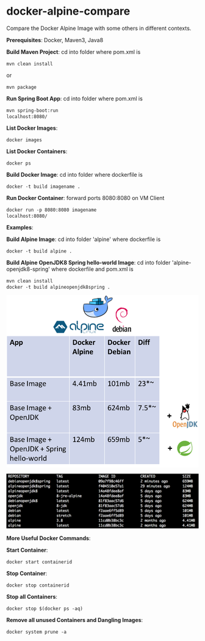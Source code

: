 # docker-alpine-compare
Compare the Docker Alpine Image with some others in different contexts. 

**Prerequisites**: Docker, Maven3, Java8

**Build Maven Project**:
cd into folder where pom.xml is
```
mvn clean install 
```
or
```
mvn package
```

**Run Spring Boot App**:
cd into folder where pom.xml is
```
mvn spring-boot:run
localhost:8080/
```

**List Docker Images**:
```
docker images
```

**List Docker Containers**:
```
docker ps
```

**Build Docker Image**:
cd into folder where dockerfile is
```
docker -t build imagename .
```

**Run Docker Container**:
forward ports 8080:8080 on VM Client
```
docker run -p 8080:8080 imagename
localhost:8080/
```

**Examples**: 

**Build Alpine Image**:
cd into folder 'alpine' where dockerfile is
```
docker -t build alpine .
```

**Build Alpine OpenJDK8 Spring hello-world Image**:
cd into folder 'alpine-openjdk8-spring' where dockerfile and pom.xml is
```
mvn clean install 
docker -t build alpineopenjdk8spring .
```


![image comparison table](/images/image-compare-table.png)



![image comparison terminal](/images/image-compare-terminal.png)



**More Useful Docker Commands**:

**Start Container**:
```
docker start containerid
```

**Stop Container**:
```
docker stop containerid
```

**Stop all Containers**:
```
docker stop $(docker ps -aq)
```

**Remove all unused Containers and Dangling Images**:
```
docker system prune -a
```








